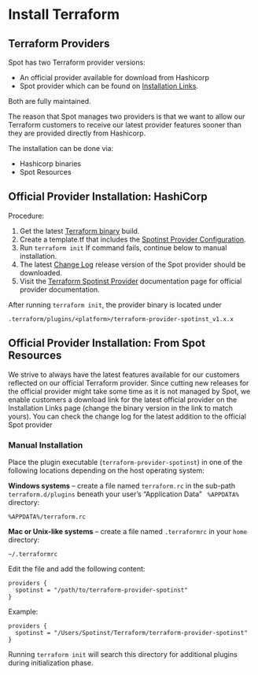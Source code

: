 # Install Terraform

## Terraform Providers

Spot has two Terraform provider versions:

* An official provider available for download from Hashicorp
* Spot provider which can be found on [Installation Links](https://support.spot.io/provisioning-and-cicd/terraform/provisioning-and-cicd/terraform/getting-started-terraform/installation-links/).

Both are fully maintained.

The reason that Spot manages two providers is that we want to allow our Terraform customers to receive our latest provider features sooner than they are provided directly from Hashicorp.

The installation can be done via:

* Hashicorp binaries
* Spot Resources

## Official Provider Installation: HashiCorp

Procedure:

1. Get the latest [Terraform binary](https://www.terraform.io/downloads.html) build.
2. Create a template.tf that includes the [Spotinst Provider Configuration](https://support.spot.io/provisioning-and-cicd/terraform/provisioning-and-cicd/terraform/getting-started-terraform/configuration/).
3. Run `terraform init`
  If command fails, continue below to manual installation.
4. The latest [Change Log](https://github.com/terraform-providers/terraform-provider-spotinst/blob/master/CHANGELOG.md) release version of the Spot provider should be downloaded.
5. Visit the [Terraform Spotinst Provider](https://support.spot.io/provisioning-and-cicd/terraform/provisioning-and-cicd/terraform/getting-started-terraform/installation-procedure/) documentation page for official provider documentation.

After running  `terraform init`, the provider binary is located under

`.terraform/plugins/<platform>/terraform-provider-spotinst_v1.x.x`

## Official Provider Installation: From Spot Resources

We strive to always have the latest features available for our customers reflected on our official Terraform provider. Since cutting new releases for the official provider might take some time as it is not managed by Spot, we enable customers a download link for the latest official provider on the Installation Links page (change the binary version in the link to match yours). You can check the change log for the latest addition to the official Spot provider

### Manual Installation

Place the plugin executable (`terraform-provider-spotinst`) in one of the following locations depending on the host operating system:

**Windows systems** – create a file named `terraform.rc` in the sub-path `terraform.d/plugins` beneath your user’s “Application Data” ` %APPDATA%` directory:

`%APPDATA%/terraform.rc`

**Mac or Unix-like systems** – create a file named `.terraformrc` in your `home` directory:

`~/.terraformrc`

Edit the file and add the following content:

```
providers {
  spotinst = "/path/to/terraform-provider-spotinst"
}
```

Example:

```
providers {
  spotinst = "/Users/Spotinst/Terraform/terraform-provider-spotinst"
}
```

Running `terraform init` will search this directory for additional plugins during initialization phase.
